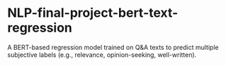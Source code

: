 # NLP-final-project-bert-text-regression
A BERT-based regression model trained on Q&amp;A texts to predict multiple subjective labels (e.g., relevance, opinion-seeking, well-written).

